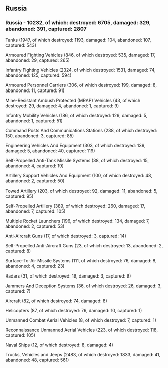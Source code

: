 
 
 ## Russia
 
 ### Russia - 10232, of which: destroyed: 6705, damaged: 329, abandoned: 391, captured: 2807

 

 

 Tanks (1947, of which destroyed: 1193, damaged: 104, abandoned: 107, captured: 543)

 Armoured Fighting Vehicles (846, of which destroyed: 535, damaged: 17, abandoned: 29, captured: 265)

 Infantry Fighting Vehicles (2324, of which destroyed: 1531, damaged: 74, abandoned: 125, captured: 594)

 Armoured Personnel Carriers (306, of which destroyed: 199, damaged: 8, abandoned: 11, captured: 91)

 Mine-Resistant Ambush Protected (MRAP) Vehicles (43, of which destroyed: 29, damaged: 4, abandoned: 1, captured: 9)

 Infantry Mobility Vehicles (186, of which destroyed: 129, damaged: 5, abandoned: 1, captured: 51)

 Command Posts And Communications Stations (238, of which destroyed: 150, abandoned: 3, captured: 85)

 Engineering Vehicles And Equipment (303, of which destroyed: 139, damaged: 5, abandoned: 40, captured: 119)

 Self-Propelled Anti-Tank Missile Systems (38, of which destroyed: 15, abandoned: 4, captured: 19)

 Artillery Support Vehicles And Equipment (100, of which destroyed: 48, abandoned: 2, captured: 50)

 Towed Artillery (203, of which destroyed: 92, damaged: 11, abandoned: 5, captured: 95)

 Self-Propelled Artillery (389, of which destroyed: 260, damaged: 17, abandoned: 7, captured: 105)

 Multiple Rocket Launchers (196, of which destroyed: 134, damaged: 7, abandoned: 2, captured: 53)

 Anti-Aircraft Guns (17, of which destroyed: 3, captured: 14)

 Self-Propelled Anti-Aircraft Guns (23, of which destroyed: 13, abandoned: 2, captured: 8)

 Surface-To-Air Missile Systems (111, of which destroyed: 76, damaged: 8, abandoned: 4, captured: 23)

 Radars (31, of which destroyed: 19, damaged: 3, captured: 9)

 Jammers And Deception Systems (36, of which destroyed: 26, damaged: 3, captured: 7)

 Aircraft (82, of which destroyed: 74, damaged: 8)

 Helicopters (87, of which destroyed: 76, damaged: 10, captured: 1)

 Unmanned Combat Aerial Vehicles (8, of which destroyed: 7, captured: 1)

 Reconnaissance Unmanned Aerial Vehicles (223, of which destroyed: 118, captured: 105)

 Naval Ships (12, of which destroyed: 8, damaged: 4)

 Trucks, Vehicles and Jeeps (2483, of which destroyed: 1833, damaged: 41, abandoned: 48, captured: 561)

